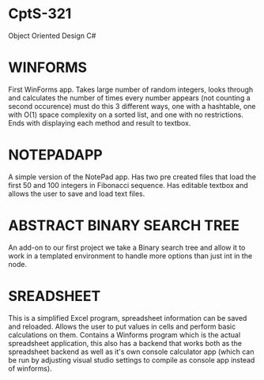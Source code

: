 # CptS-321
Object Oriented Design C#

# WINFORMS
First WinForms app. Takes large number of random integers, looks through and calculates the number of times every number appears (not counting a second occurence) must do this 3 different ways, one with a hashtable, one with O(1) space complexity on a sorted list, and one with no restrictions. Ends with displaying each method and result to textbox.

# NOTEPADAPP
A simple version of the NotePad app. Has two pre created files that load the first 50 and 100 integers in Fibonacci sequence. Has editable textbox and allows the user to save and load text files.

# ABSTRACT BINARY SEARCH TREE
An add-on to our first project we take a Binary search tree and allow it to work in a templated environment to handle more options than just int in the node. 

# SREADSHEET
This is a simplified Excel program, spreadsheet information can be saved and reloaded. Allows the user to put values in cells and perform basic calculations on them. Contains a Winforms program which is the actual spreadsheet application, this also has a backend that works both as the spreadsheet backend as well as it's own console calculator app (which can be run by adjusting visual studio settings to compile as console app instead of winforms).
